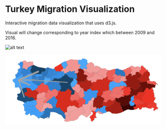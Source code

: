 # Turkey Migration Visualization

Interactive migration data visualization that uses d3.js.

Visual will change corresponding to year index which between 2009 and 2016.


![alt text](https://raw.githubusercontent.com/coskunfurkan/Turkey_Migration_Visualization/master/to/Immigration.png)




![alt text](https://raw.githubusercontent.com/coskunfurkan/Turkey_Migration_Visualization/master/Emigration.png)
